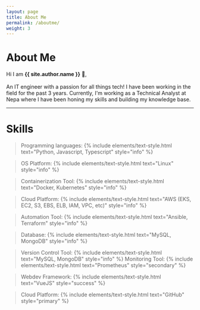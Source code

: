 ```yaml
---
layout: page
title: About Me
permalink: /aboutme/
weight: 3
---
```


# **About Me**

Hi I am **{{ site.author.name }}** :wave:,<br><br>
An IT engineer with a passion for all things tech! I have been working in the field for the past 3 years. Currently, I'm working as a Technical Analyst at Nepa where I have been honing my skills and building my knowledge base.
<hr>

# **Skills**
> Programming languages: {% include elements/text-style.html text="Python, Javascript, Typescript" style="info" %}
<!-- <hr> -->
> OS Platform: {% include elements/text-style.html text="Linux" style="info" %}
<!-- <hr> -->
> Containerization Tool: {% include elements/text-style.html text="Docker, Kubernetes" style="info" %}
<!-- <hr> -->
> Cloud Platform: {% include elements/text-style.html text="AWS (EKS, EC2, S3, EBS, ELB, IAM, VPC, etc)" style="info" %}
<!-- <hr> -->
> Automation Tool: {% include elements/text-style.html text="Ansible, Terraform" style="info" %}
<!-- <hr> -->
> Database: {% include elements/text-style.html text="MySQL, MongoDB" style="info" %}
<!-- <hr> -->
> Version Control Tool: {% include elements/text-style.html text="MySQL, MongoDB" style="info" %}
> Monitoring Tool: {% include elements/text-style.html text="Prometheus" style="secondary" %}
<!-- <hr> -->
> Webdev Framework: {% include elements/text-style.html text="VueJS" style="success" %} 
<!-- <hr> -->
> Cloud Platform: {% include elements/text-style.html text="GitHub" style="primary" %}





<!-- 
<div class="row">
{% include about/skills.html title="Programming Skills" source=site.data.programming-skills %}
{% include about/skills.html title="Other Skills" source=site.data.other-skills %}
</div> -->
